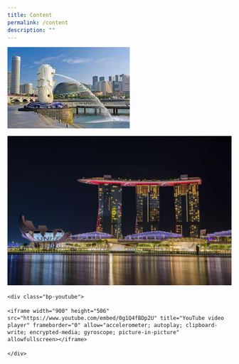 ```yaml
---
title: Content
permalink: /content
description: ""
---
```

![](/images/merlion.jpg)

![](/images/mbs.jpg)

```
<div class="bp-youtube">

<iframe width="900" height="506" src="https://www.youtube.com/embed/0g1Q4fBDp2U" title="YouTube video player" frameborder="0" allow="accelerometer; autoplay; clipboard-write; encrypted-media; gyroscope; picture-in-picture" allowfullscreen></iframe>

</div>
```